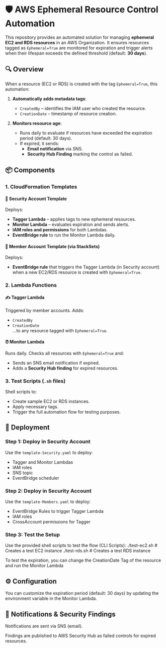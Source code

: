 # 🛡️ AWS Ephemeral Resource Control Automation

This repository provides an automated solution for managing **ephemeral EC2 and RDS resources** in an AWS Organization. It ensures resources tagged as `Ephemeral=True` are monitored for expiration and trigger alerts when their lifespan exceeds the defined threshold (default: **30 days**).

## 🔍 Overview

When a resource (EC2 or RDS) is created with the tag `Ephemeral=True`, this automation:

1. **Automatically adds metadata tags**:
   - `CreatedBy` – identifies the IAM user who created the resource.
   - `CreationDate` – timestamp of resource creation.

2. **Monitors resource age**:
   - Runs daily to evaluate if resources have exceeded the expiration period (default: 30 days).
   - If expired, it sends:
     - **Email notification** via SNS.
     - **Security Hub Finding** marking the control as failed.

## 📦 Components

### 1. CloudFormation Templates

#### 🔐 Security Account Template
Deploys:
- **Tagger Lambda** – applies tags to new ephemeral resources.
- **Monitor Lambda** – evaluates expiration and sends alerts.
- **IAM roles and permissions** for both Lambdas.
- **EventBridge rule** to run the Monitor Lambda daily.

#### 🧩 Member Account Template (via StackSets)
Deploys:
- **EventBridge rule** that triggers the Tagger Lambda (in Security account) when a new EC2/RDS resource is created with `Ephemeral=True`.

### 2. Lambda Functions

#### ✍️ Tagger Lambda
Triggered by member accounts. Adds:
- `CreatedBy`
- `CreationDate`  
...to any resource tagged with `Ephemeral=True`.

#### ⏰ Monitor Lambda
Runs daily. Checks all resources with `Ephemeral=True` and:
- Sends an SNS email notification if expired.
- Adds a **Security Hub finding** for expired resources.

### 3. Test Scripts (`.sh` files)
Shell scripts to:
- Create sample EC2 or RDS instances.
- Apply necessary tags.
- Trigger the full automation flow for testing purposes.

## 🚀 Deployment

### Step 1: Deploy in Security Account
Use the `template-Security.yaml` to deploy:
- Tagger and Monitor Lambdas
- IAM roles
- SNS topic
- EventBridge scheduler

### Step 2: Deploy in Security Account
Use the `template-Members.yaml` to deploy:
- EventBridge Rules to trigger Tagger Lambda
- IAM roles
- CrossAccount permissions for Tagger

### Step 3: Test the Setup
Use the provided shell scripts to test the flow (CLI Scripts):
./test-ec2.sh   # Creates a test EC2 instance
./test-rds.sh   # Creates a test RDS instance

To test the expiration, you can change the CreationDate Tag of the resource and run the Monitor Lambda

## ⚙️ Configuration
You can customize the expiration period (default: 30 days) by updating the environment variable in the Monitor Lambda.

## 📧 Notifications & Security Findings
Notifications are sent via SNS (email).

Findings are published to AWS Security Hub as failed controls for expired resources.
